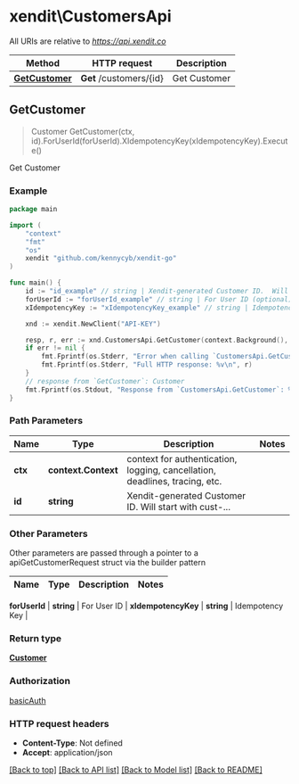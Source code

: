 # xendit\CustomersApi

All URIs are relative to *https://api.xendit.co*

Method | HTTP request | Description
------------- | ------------- | -------------
[**GetCustomer**](CustomersApi.md#GetCustomer) | **Get** /customers/{id} | Get Customer



## GetCustomer

> Customer GetCustomer(ctx, id).ForUserId(forUserId).XIdempotencyKey(xIdempotencyKey).Execute()

Get Customer



### Example

```go
package main

import (
    "context"
    "fmt"
    "os"
    xendit "github.com/kennycyb/xendit-go"
)

func main() {
    id := "id_example" // string | Xendit-generated Customer ID.  Will start with cust-...
    forUserId := "forUserId_example" // string | For User ID (optional)
    xIdempotencyKey := "xIdempotencyKey_example" // string | Idempotency Key (optional)

    xnd := xendit.NewClient("API-KEY")

    resp, r, err := xnd.CustomersApi.GetCustomer(context.Background(), id).ForUserId(forUserId).XIdempotencyKey(xIdempotencyKey).Execute()
    if err != nil {
        fmt.Fprintf(os.Stderr, "Error when calling `CustomersApi.GetCustomer``: %v\n", err)
        fmt.Fprintf(os.Stderr, "Full HTTP response: %v\n", r)
    }
    // response from `GetCustomer`: Customer
    fmt.Fprintf(os.Stdout, "Response from `CustomersApi.GetCustomer`: %v\n", resp)
}
```

### Path Parameters


Name | Type | Description  | Notes
------------- | ------------- | ------------- | -------------
**ctx** | **context.Context** | context for authentication, logging, cancellation, deadlines, tracing, etc.
**id** | **string** | Xendit-generated Customer ID.  Will start with cust-... | 

### Other Parameters

Other parameters are passed through a pointer to a apiGetCustomerRequest struct via the builder pattern


Name | Type | Description  | Notes
------------- | ------------- | ------------- | -------------

 **forUserId** | **string** | For User ID | 
 **xIdempotencyKey** | **string** | Idempotency Key | 

### Return type

[**Customer**](Customer.md)

### Authorization

[basicAuth](../README.md#basicAuth)

### HTTP request headers

- **Content-Type**: Not defined
- **Accept**: application/json

[[Back to top]](#) [[Back to API list]](../README.md#documentation-for-api-endpoints)
[[Back to Model list]](../README.md#documentation-for-models)
[[Back to README]](../README.md)

